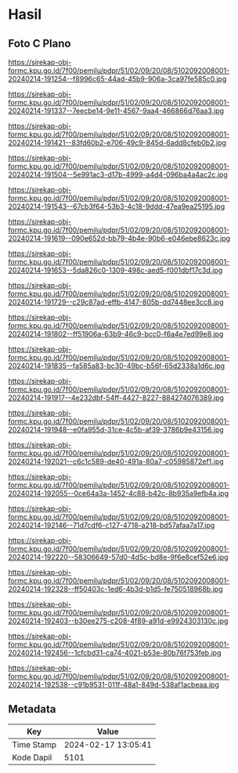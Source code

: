 # Hasil

## Foto C Plano

https://sirekap-obj-formc.kpu.go.id/7f00/pemilu/pdpr/51/02/09/20/08/5102092008001-20240214-191254--f8996c65-44ad-45b9-906a-3ca97fe585c0.jpg

https://sirekap-obj-formc.kpu.go.id/7f00/pemilu/pdpr/51/02/09/20/08/5102092008001-20240214-191337--7eecbe14-9e11-4567-9aa4-466866d76aa3.jpg

https://sirekap-obj-formc.kpu.go.id/7f00/pemilu/pdpr/51/02/09/20/08/5102092008001-20240214-191421--83fd60b2-e706-49c9-845d-6add8cfeb0b2.jpg

https://sirekap-obj-formc.kpu.go.id/7f00/pemilu/pdpr/51/02/09/20/08/5102092008001-20240214-191504--5e991ac3-d17b-4999-a4d4-096ba4a4ac2c.jpg

https://sirekap-obj-formc.kpu.go.id/7f00/pemilu/pdpr/51/02/09/20/08/5102092008001-20240214-191543--67cb3f64-53b3-4c18-9ddd-47ea9ea25195.jpg

https://sirekap-obj-formc.kpu.go.id/7f00/pemilu/pdpr/51/02/09/20/08/5102092008001-20240214-191619--090e652d-bb79-4b4e-90b6-e046ebe8623c.jpg

https://sirekap-obj-formc.kpu.go.id/7f00/pemilu/pdpr/51/02/09/20/08/5102092008001-20240214-191653--5da826c0-1309-498c-aed5-f001dbf17c3d.jpg

https://sirekap-obj-formc.kpu.go.id/7f00/pemilu/pdpr/51/02/09/20/08/5102092008001-20240214-191729--c29c87ad-effb-4147-805b-dd7448ee3cc8.jpg

https://sirekap-obj-formc.kpu.go.id/7f00/pemilu/pdpr/51/02/09/20/08/5102092008001-20240214-191802--ff51906a-63b9-46c9-bcc0-f6a4e7ed99e8.jpg

https://sirekap-obj-formc.kpu.go.id/7f00/pemilu/pdpr/51/02/09/20/08/5102092008001-20240214-191835--fa585a83-bc30-49bc-b56f-65d2338a1d6c.jpg

https://sirekap-obj-formc.kpu.go.id/7f00/pemilu/pdpr/51/02/09/20/08/5102092008001-20240214-191917--4e232dbf-54ff-4427-8227-884274076389.jpg

https://sirekap-obj-formc.kpu.go.id/7f00/pemilu/pdpr/51/02/09/20/08/5102092008001-20240214-191948--e0fa955d-31ce-4c5b-af39-3786b9e43156.jpg

https://sirekap-obj-formc.kpu.go.id/7f00/pemilu/pdpr/51/02/09/20/08/5102092008001-20240214-192021--c6c1c589-de40-491a-80a7-c05985872ef1.jpg

https://sirekap-obj-formc.kpu.go.id/7f00/pemilu/pdpr/51/02/09/20/08/5102092008001-20240214-192055--0ce64a3a-1452-4c88-b42c-8b935a9efb4a.jpg

https://sirekap-obj-formc.kpu.go.id/7f00/pemilu/pdpr/51/02/09/20/08/5102092008001-20240214-192146--71d7cdf6-c127-4718-a218-bd57afaa7a17.jpg

https://sirekap-obj-formc.kpu.go.id/7f00/pemilu/pdpr/51/02/09/20/08/5102092008001-20240214-192220--58306649-57d0-4d5c-bd8e-9f6e8cef52e6.jpg

https://sirekap-obj-formc.kpu.go.id/7f00/pemilu/pdpr/51/02/09/20/08/5102092008001-20240214-192328--ff50403c-1ed6-4b3d-b1d5-fe750518968b.jpg

https://sirekap-obj-formc.kpu.go.id/7f00/pemilu/pdpr/51/02/09/20/08/5102092008001-20240214-192403--b30ee275-c208-4f89-a91d-e9924303130c.jpg

https://sirekap-obj-formc.kpu.go.id/7f00/pemilu/pdpr/51/02/09/20/08/5102092008001-20240214-192456--1cfcbd31-ca74-4021-b53e-80b76f753feb.jpg

https://sirekap-obj-formc.kpu.go.id/7f00/pemilu/pdpr/51/02/09/20/08/5102092008001-20240214-192538--c91b9531-011f-48a1-849d-538af1acbeaa.jpg


## Metadata

| Key        | Value               |
| ---------- | ------------------- |
| Time Stamp | 2024-02-17 13:05:41 |
| Kode Dapil | 5101                |



